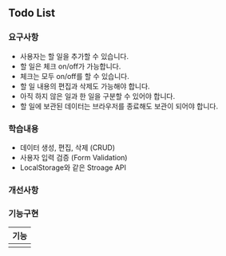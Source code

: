 ## Todo List

### 요구사항

- 사용자는 할 일을 추가할 수 있습니다.
- 할 일은 체크 on/off가 가능합니다.
- 체크는 모두 on/off를 할 수 있습니다.
- 할 일 내용의 편집과 삭제도 가능해야 합니다.
- 아직 하지 않은 일과 한 일을 구분할 수 있어야 합니다.
- 할 일에 보관된 데이터는 브라우저를 종료해도 보관이 되어야 합니다.

### 학습내용

- 데이터 생성, 편집, 삭제 (CRUD)
- 사용자 입력 검증 (Form Validation)
- LocalStorage와 같은 Stroage API

### 개선사항

### 기능구현

| 기능  |
| ----- |
| ![]() |
